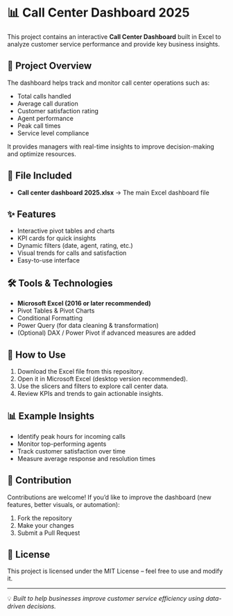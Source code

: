 
# 📊 Call Center Dashboard 2025

This project contains an interactive **Call Center Dashboard** built in Excel to analyze customer service performance and provide key business insights.

## 🚀 Project Overview
The dashboard helps track and monitor call center operations such as:
- Total calls handled
- Average call duration
- Customer satisfaction rating
- Agent performance
- Peak call times
- Service level compliance

It provides managers with real-time insights to improve decision-making and optimize resources.

## 📂 File Included
- **Call center dashboard 2025.xlsx** → The main Excel dashboard file

## ✨ Features
- Interactive pivot tables and charts  
- KPI cards for quick insights  
- Dynamic filters (date, agent, rating, etc.)  
- Visual trends for calls and satisfaction  
- Easy-to-use interface  

## 🛠️ Tools & Technologies
- **Microsoft Excel (2016 or later recommended)**
- Pivot Tables & Pivot Charts
- Conditional Formatting
- Power Query (for data cleaning & transformation)
- (Optional) DAX / Power Pivot if advanced measures are added

## 📖 How to Use
1. Download the Excel file from this repository.  
2. Open it in Microsoft Excel (desktop version recommended).  
3. Use the slicers and filters to explore call center data.  
4. Review KPIs and trends to gain actionable insights.  

## 📊 Example Insights
- Identify peak hours for incoming calls  
- Monitor top-performing agents  
- Track customer satisfaction over time  
- Measure average response and resolution times  

## 🤝 Contribution
Contributions are welcome! If you’d like to improve the dashboard (new features, better visuals, or automation):
1. Fork the repository  
2. Make your changes  
3. Submit a Pull Request  

## 📜 License
This project is licensed under the MIT License – feel free to use and modify it.

---
💡 *Built to help businesses improve customer service efficiency using data-driven decisions.*
